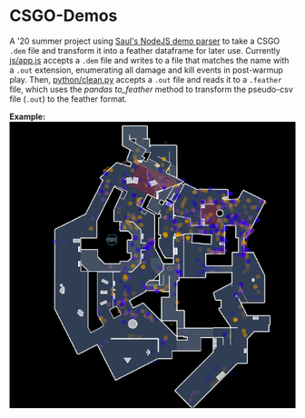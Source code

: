 # CSGO-Demos  

A '20 summer project using [Saul's NodeJS demo parser](https://github.com/saul/demofile) to take a CSGO `.dem` file and transform it into a feather dataframe for later use. Currently [js/app.js](js/app.js) accepts a `.dem` file and writes to a file that matches the name with a `.out` extension, enumerating all damage and kill events in post-warmup play. Then, [python/clean.py](python/clean.py) accepts a `.out` file and reads it to a `.feather` file, which uses the *pandas to_feather* method to transform the pseudo-csv file (`.out`) to the feather format.  

**Example:**  
![Example output](sample.png)
